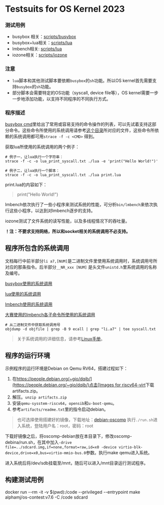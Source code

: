 # Testsuits for OS Kernel 2023

### 测试用例

- busybox 相关：[scripts/busybox](scripts/busybox)
- busybox+lua相关：[scripts/lua](scripts/lua)
- lmbench相关: [scripts/lua](scripts/lmbench)
- iozone相关：[scripts/iozone](scripts/iozone)

### 注意

- `lua`脚本和其他测试脚本要依赖`busybox`的`sh`功能。所以OS kernel首先需要支持`busybox`的`sh`功能。
- 部分脚本会需要特定的OS功能（syscall, device file等），OS kernel需要一步一步地添加功能，以支持不同程序的不同执行方式。

###  程序描述

[busybox cmd](scripts/busybox/busybox_cmd.txt)里给出了常用或容易支持的命令操作的列表，可以先试着支持这部分命令。这些命令所使用的系统调用请参考[这个目录](docs/busybox_cmd_syscalls)所对应的文件，这些命令所依赖的系统调用都可用`strace -f -c <CMD>`  得到。

获取lua所使用的系统调用的两个例子：

```
# 例子一，让lua执行一个字符串：
strace -f -c -o lua_print_syscall.txt ./lua -e 'print("Hello World!")'

# 例子二，让lua执行一个脚本：
strace -f -c -o lua_print_syscall.txt ./lua print.lua
```

print.lua的内容如下：

> print("Hello World!")

lmbench依次执行了一些小程序来测试系统的性能，可分析`bin/lmbench`来依次执行这些小程序，以达到对lmbench逐步的支持。

iozone测试了文件系统的读写性能，以及多线程情况下的吞吐量。

**！注：不要求支持网络，所以和socket相关的系统调用不必支持。**

## 程序所包含的系统调用
文档每行中前半部分`li a7,[NUM]`是二进制文件里使用系统调用时，系统调用号所对应的那条指令。后半部分`__NR_xxx [NUM]` 是头文件`unistd.h`里系统调用的名称及编号。

[busybox使用的系统调用](docs/busybox_musl_static_syscall.txt)

[lua使用的系统调用](docs/lua_musl_static_syscalls.txt)

[lmbench使用的系统调用](docs/lmbench_libc_syscall.txt)

[大赛使用的lmbench各子命令所使用的系统调用](docs/lmbench_cmd_syscalls)

```
# 从二进制文件中获取系统调用号
objdump -d objfile | grep -B 9 ecall | grep "li.a7" | tee syscall.txt
```

> 关于系统调用的详细信息，请参考[Linux手册](https://man7.org/linux/man-pages/man2/syscalls.2.html)。

## 程序的运行环境
示例程序的运行环境是Debian on Qemu RV64，搭建过程如下：

1. 在[https://people.debian.org/~gio/dqib/](https://people.debian.org/~gio/dqib/)点击[Images for riscv64-virt](https://gitlab.com/api/v4/projects/giomasce%2Fdqib/jobs/artifacts/master/download?job=convert_riscv64-virt)下载artifacts.zip。
2. 解压。`unzip artifacts.zip`
3. 安装`qemu-sysstem-riscv64`，`opensib`和`u-boot-qemu`。
4. 参考`artifacts/readme.txt`里的指令启动debian。

> 也可选择使用搭建好的镜像，下载地址：[debian-oscomp](https://cloud.tsinghua.edu.cn/f/1ffc4bc9149645a896ea/?dl=1)
> 执行`./run.sh`进入系统，登陆用户名：root，密码：root

下载好镜像之后，将oscomp-debian放在本目录下，修改oscomp-debina/run.sh，在其中加入`-drive file=../sdcard.img,if=none,format=raw,id=x0 -device virtio-blk-device,drive=x0,bus=virtio-mmio-bus.0`参数。执行make qemu进入系统。

进入系统后将/dev/sdb挂载至/mnt，随后可以进入/mnt目录运行测试程序。

## 构建测试用例

docker run --rm -it -v $(pwd):/code --privileged --entrypoint make alphamj/os-contest:v7.6 -C /code sdcard
